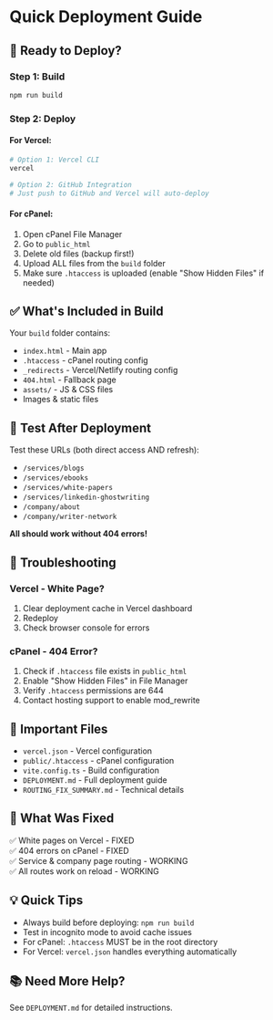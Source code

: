 # Quick Deployment Guide

## 🚀 Ready to Deploy?

### Step 1: Build
```bash
npm run build
```

### Step 2: Deploy

#### For Vercel:
```bash
# Option 1: Vercel CLI
vercel

# Option 2: GitHub Integration
# Just push to GitHub and Vercel will auto-deploy
```

#### For cPanel:
1. Open cPanel File Manager
2. Go to `public_html`
3. Delete old files (backup first!)
4. Upload ALL files from the `build` folder
5. Make sure `.htaccess` is uploaded (enable "Show Hidden Files" if needed)

## ✅ What's Included in Build

Your `build` folder contains:
- `index.html` - Main app
- `.htaccess` - cPanel routing config
- `_redirects` - Vercel/Netlify routing config
- `404.html` - Fallback page
- `assets/` - JS & CSS files
- Images & static files

## 🧪 Test After Deployment

Test these URLs (both direct access AND refresh):
- `/services/blogs`
- `/services/ebooks`
- `/services/white-papers`
- `/services/linkedin-ghostwriting`
- `/company/about`
- `/company/writer-network`

**All should work without 404 errors!**

## 🔧 Troubleshooting

### Vercel - White Page?
1. Clear deployment cache in Vercel dashboard
2. Redeploy
3. Check browser console for errors

### cPanel - 404 Error?
1. Check if `.htaccess` file exists in `public_html`
2. Enable "Show Hidden Files" in File Manager
3. Verify `.htaccess` permissions are 644
4. Contact hosting support to enable mod_rewrite

## 📝 Important Files

- `vercel.json` - Vercel configuration
- `public/.htaccess` - cPanel configuration  
- `vite.config.ts` - Build configuration
- `DEPLOYMENT.md` - Full deployment guide
- `ROUTING_FIX_SUMMARY.md` - Technical details

## 🎯 What Was Fixed

✅ White pages on Vercel - FIXED  
✅ 404 errors on cPanel - FIXED  
✅ Service & company page routing - WORKING  
✅ All routes work on reload - WORKING  

## 💡 Quick Tips

- Always build before deploying: `npm run build`
- Test in incognito mode to avoid cache issues
- For cPanel: `.htaccess` MUST be in the root directory
- For Vercel: `vercel.json` handles everything automatically

## 📚 Need More Help?

See `DEPLOYMENT.md` for detailed instructions.
